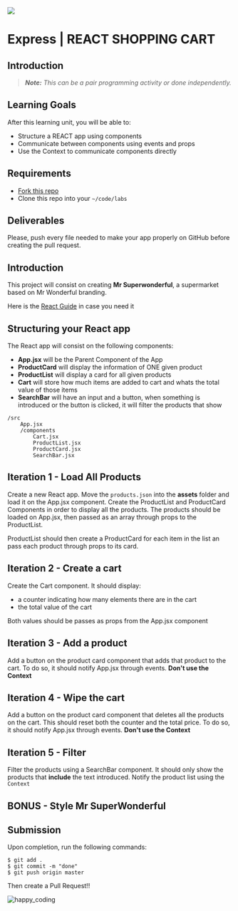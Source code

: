 ![](https://user-images.githubusercontent.com/970858/63474771-d6734700-c469-11e9-83bb-9429da563909.png)

# Express | REACT SHOPPING CART

## Introduction

> ***Note:*** _This can be a pair programming activity or done independently._

## Learning Goals

After this learning unit, you will be able to:

- Structure a REACT app using components
- Communicate between components using events and props
- Use the Context to communicate components directly

## Requirements

- [Fork this repo](https://guides.github.com/activities/forking/)
- Clone this repo into your `~/code/labs`

## Deliverables

Please, push every file needed to make your app properly on GitHub before creating the pull request.

## Introduction

This project will consist on creating **Mr Superwonderful**, a supermarket based on Mr Wonderful branding.

Here is the [React Guide](https://reactjs.org/docs/getting-started.html) in case you need it

## Structuring your React app

The React app will consist on the following components:

- **App.jsx** will be the Parent Component of the App
- **ProductCard** will display the information of ONE given product
- **ProductList** will display a card for all given products
- **Cart** will store how much items are added to cart and whats the total value of those items
- **SearchBar** will have an input and a button, when something is introduced or the button is clicked, it will filter the products that show

```
/src
    App.jsx
    /components
        Cart.jsx
        ProductList.jsx
        ProductCard.jsx
        SearchBar.jsx
```


## Iteration 1 - Load All Products

Create a new React app. Move the `products.json` into the **assets** folder and load it on the App.jsx component. Create the ProductList and ProductCard Components in order to display all the products. The products should be loaded on App.jsx, then passed as an array through props to the ProductList.

ProductList should then create a ProductCard for each item in the list an pass each product through props to its card.

## Iteration 2 - Create a cart

Create the Cart component. It should display:

- a counter indicating how many elements there are in the cart
- the total value of the cart

Both values should be passes as props from the App.jsx component

## Iteration 3 - Add a product

Add a button on the product card component that adds that product to the cart. To do so, it should notify App.jsx through events. **Don't use the Context**

## Iteration 4 - Wipe the cart

Add a button on the product card component that deletes all the products on the cart. This should reset both the counter and the total price. To do so, it should notify App.jsx through events. **Don't use the Context**

## Iteration 5 - Filter

Filter the products using a SearchBar component. It should only show the products that **include** the text introduced. Notify the product list using the `Context`

## BONUS - Style Mr SuperWonderful

## Submission

Upon completion, run the following commands:

```
$ git add .
$ git commit -m "done"
$ git push origin master
```

Then create a Pull Request!!


![happy_coding](https://user-images.githubusercontent.com/970858/63899010-c23fc480-c9ea-11e9-84a2-542907e42362.png)
